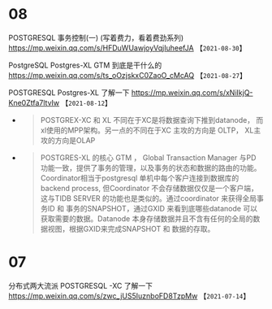 
# 08

POSTGRESQL 事务控制(一) (写着费力，看着费劲系列) https://mp.weixin.qq.com/s/HFDuWUawjoyVqjIuheefJA  【`2021-08-30`】

PostgreSQL Postgres-XL GTM 到底是干什么的 https://mp.weixin.qq.com/s/ts_oOzjskxC0ZaoO_cMcAQ  【`2021-08-27`】

POSTGRESQL Postgres-XL 了解一下 https://mp.weixin.qq.com/s/xNiIkjQ-Kne0Ztfa7ltvIw  【`2021-08-12`】
- > POSTGREX-XC 和 XL 不同在于XC是将数据查询下推到datanode， 而xl使用的MPP架构。另一点的不同在于XC 主攻的方向是 OLTP， XL主攻的方向是OLAP
- > POSTGRES-XL 的核心 GTM ， Global Transaction Manager 与PD 功能一致，提供了事务的管理，以及事务的状态和数据的路由的功能。Coordinator相当于postgresql 单机中每个客户连接到数据库的backend process, 但Coordinator 不会存储数据仅仅是一个客户端，这与TIDB SERVER 的功能也是类似的。通过coordinator 来获得全局事务ID 和 事务的SNAPSHOT，通过GXID 来看到底哪些datanode 可以获取需要的数据。Datanode 本身存储数据并且不含有任何的全局的数据视图，根据GXID来完成SNAPSHOT 和 数据的存取。

# 07

分布式两大流派 POSTGRESQL -XC 了解一下 https://mp.weixin.qq.com/s/zwc_jUS5IuznboFD8TzpMw  【`2021-07-14`】
